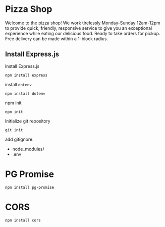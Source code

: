 # Pizza Shop

Welcome to the pizza shop! We work tirelessly Monday-Sunday 12am-12pm to provide quick, friendly, responsive service to give you an exceptional experience while eating our delicious food. Ready to take orders for pickup. Free delivery can be made within a 1-block radius.

## Install Express.js
Install Express.js
```
npm install express
```

install `dotenv`
```
npm install dotenv
```

npm init
```
npm init
```

Initialize git repository
```
git init
```

add gitignore:
- node_modules/
- .env

# PG Promise
```
npm install pg-promise
```

# CORS
```
npm install cors
``` 